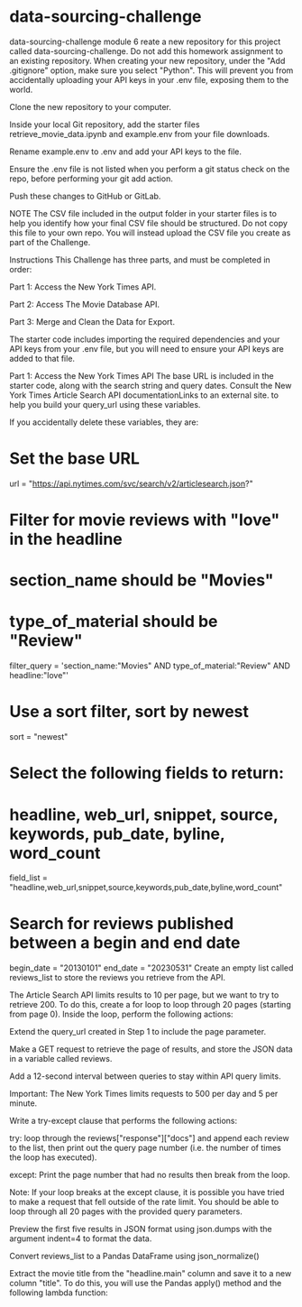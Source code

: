 # data-sourcing-challenge
data-sourcing-challenge module 6
reate a new repository for this project called data-sourcing-challenge. Do not add this homework assignment to an existing repository. When creating your new repository, under the "Add .gitignore" option, make sure you select "Python". This will prevent you from accidentally uploading your API keys in your .env file, exposing them to the world.

Clone the new repository to your computer.

Inside your local Git repository, add the starter files retrieve_movie_data.ipynb and example.env from your file downloads.

Rename example.env to .env and add your API keys to the file.

Ensure the .env file is not listed when you perform a git status check on the repo, before performing your git add action.

Push these changes to GitHub or GitLab.

NOTE
The CSV file included in the output folder in your starter files is to help you identify how your final CSV file should be structured. Do not copy this file to your own repo. You will instead upload the CSV file you create as part of the Challenge.

Instructions
This Challenge has three parts, and must be completed in order:

Part 1: Access the New York Times API.

Part 2: Access The Movie Database API.

Part 3: Merge and Clean the Data for Export.

The starter code includes importing the required dependencies and your API keys from your .env file, but you will need to ensure your API keys are added to that file.

Part 1: Access the New York Times API
The base URL is included in the starter code, along with the search string and query dates. Consult the New York Times Article Search API documentationLinks to an external site. to help you build your query_url using these variables.

If you accidentally delete these variables, they are:

# Set the base URL
url = "https://api.nytimes.com/svc/search/v2/articlesearch.json?"

# Filter for movie reviews with "love" in the headline
# section_name should be "Movies"
# type_of_material should be "Review"
filter_query = 'section_name:"Movies" AND type_of_material:"Review" AND headline:"love"'

# Use a sort filter, sort by newest
sort = "newest"

# Select the following fields to return:
# headline, web_url, snippet, source, keywords, pub_date, byline, word_count
field_list = "headline,web_url,snippet,source,keywords,pub_date,byline,word_count"

# Search for reviews published between a begin and end date
begin_date = "20130101"
end_date = "20230531"
Create an empty list called reviews_list to store the reviews you retrieve from the API.

The Article Search API limits results to 10 per page, but we want to try to retrieve 200. To do this, create a for loop to loop through 20 pages (starting from page 0). Inside the loop, perform the following actions:

Extend the query_url created in Step 1 to include the page parameter.

Make a GET request to retrieve the page of results, and store the JSON data in a variable called reviews.

Add a 12-second interval between queries to stay within API query limits.

Important: The New York Times limits requests to 500 per day and 5 per minute.

Write a try-except clause that performs the following actions:

try: loop through the reviews["response"]["docs"] and append each review to the list, then print out the query page number (i.e. the number of times the loop has executed).

except: Print the page number that had no results then break from the loop.

Note: If your loop breaks at the except clause, it is possible you have tried to make a request that fell outside of the rate limit. You should be able to loop through all 20 pages with the provided query parameters.

Preview the first five results in JSON format using json.dumps with the argument indent=4 to format the data.

Convert reviews_list to a Pandas DataFrame using json_normalize()

Extract the movie title from the "headline.main" column and save it to a new column "title". To do this, you will use the Pandas apply() method and the following lambda function:
